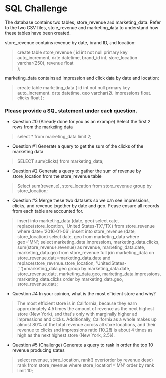 # SQL Challenge

The database contains two tables, store_revenue and marketing_data.  Refer to the two CSV
files, store_revenue and marketing_data to understand how these tables have been created.

store_revenue contains revenue by date, brand ID, and location:

 >  create table store_revenue (
 >     id int not null primary key auto_increment,
 >    date datetime,
 >    brand_id int,
 >    store_location varchar(250),
 >    revenue float  
 >  );

marketing_data contains ad impression and click data by date and location:

> create table marketing_data (
>  id int not null primary key auto_increment,
>  date datetime,
>  geo varchar(2),
>  impressions float,
>  clicks float
> );

### Please provide a SQL statement under each question.

* Question #0 (Already done for you as an example)
 Select the first 2 rows from the marketing data
​
>  select *
>  from marketing_data
> limit 2;
​
*  Question #1
 Generate a query to get the sum of the clicks of the marketing data
​
> SELECT sum(clicks)
> from marketing_data;

*  Question #2
 Generate a query to gather the sum of revenue by store_location from the store_revenue table
​
> Select sum(revenue), store_location
> from store_revenue
> group by store_location;

*  Question #3
 Merge these two datasets so we can see impressions, clicks, and revenue together by date
and geo.
 Please ensure all records from each table are accounted for.
​
> insert into marketing_data (date, geo)
> select date, replace(store_location, 'United States-TX','TX')
> from store_revenue
> where date='2016-01-06';
> insert into store_revenue (date, store_location)
> select date, geo
> from marketing_data
> where geo='MN';
> select marketing_data.impressions, marketing_data.clicks, sum(store_revenue.revenue) as revenue, marketing_data.date,  marketing_data.geo
> from store_revenue
> full join marketing_data on store_revenue.date=marketing_data.date and replace(store_revenue.store_location, 'United States-','')=marketing_data.geo
> group by marketing_data.date, store_revenue.date, marketing_data.geo, marketing_data.impressions, marketing_data.clicks
> order by marketing_data.geo, store_revenue.date;

* Question #4
 In your opinion, what is the most efficient store and why?

> The most efficient store is in California, because they earn approximately 4.5 times the amount of revenue as the next highest store (New York), and that's only with marginally higher ad impressions and clicks. Additionally, California as a whole makes up almost 80% of the total revenue across all store locations, and their revenue to clicks and impressions ratio (10.28) is about 4 times as high as the next highest store (New York, 2.56).

* Question #5 (Challenge)
 Generate a query to rank in order the top 10 revenue producing states

> select revenue, store_location,
> rank() over(order by revenue desc) rank
> from store_revenue
> where store_location!='MN'
> order by rank
> limit 10;
